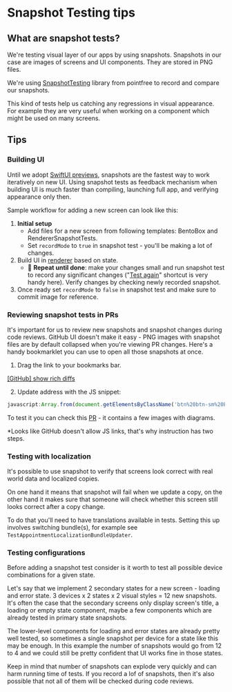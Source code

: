 # Snapshot Testing tips

## What are snapshot tests?

We're testing visual layer of our apps by using snapshots. Snapshots in our case are images of screens and UI components. They are stored in PNG files.

We're using [SnapshotTesting](https://github.com/pointfreeco/swift-snapshot-testing) library from pointfree to record and compare our snapshots.

This kind of tests help us catching any regressions in visual appearance. For example they are very useful when working on a component which might be used on many screens.

## Tips

### Building UI

Until we adopt [SwiftUI previews](https://nshipster.com/swiftui-previews/), snapshots are the fastest way to work iteratively on new UI. 
Using snapshot tests as feedback mechanism when building UI is much faster than compiling, launching full app, and verifying appearance only then.

Sample workflow for adding a new screen can look like this:

1. **Initial setup**
      - Add files for a new screen from following templates: BentoBox and RendererSnapshotTests.
    -  Set `recordMode` to `true` in snapshot test - you'll be making a lot of changes.
2. Build UI in [renderer](https://github.com/babylonhealth/ios-playbook/blob/master/Cookbook/Technical-Documents/Architecture.md#renderer) based on state.
    - 🔁 **Repeat until done**: make your changes small and run snapshot test to record any significant changes ("[Test again](https://github.com/babylonhealth/ios-playbook/blob/1a88e2e0090aee3128df70f84dddb7c038f7f15b/Cookbook/Technical-Documents/XcodeTips.md#testing)" shortcut is very handy here). Verify changes by checking newly recorded snapshot. 
3. Once ready set `recordMode` to `false` in snapshot test and make sure to commit image for reference.


### Reviewing snapshot tests in PRs

It's important for us to review new snapshots and snapshot changes during code reviews. GitHub UI doesn't make it easy - PNG images with snapshot files are by default collapsed when you're viewing PR changes. Here's a handy bookmarklet you can use to open all those snapshots at once. 

1. Drag the link to your bookmarks bar.

[[GitHub] show rich diffs](https://github.com/babylonhealth/ios-playbook)

2. Update address with the JS snippet:

```js
javascript:Array.from(document.getElementsByClassName('btn%20btn-sm%20BtnGroup-item%20tooltipped%20tooltipped-w%20rendered%20js-rendered')).forEach(function(button)%7Bbutton.click()%7D);
```


To test it you can check this [PR](https://github.com/babylonhealth/ios-playbook/pull/303/files) - it contains a few images with diagrams.

*Looks like GitHub doesn't allow JS links, that's why instruction has two steps.

### Testing with localization

It's possible to use snapshot to verify that screens look correct with real world data and localized copies.

On one hand it means that snapshot will fail when we update a copy, on the other hand it makes sure that someone will check whether this screen still looks correct after a copy change.

To do that you'll need to have translations available in tests. Setting this up involves switching bundle(s), for example see `TestAppointmentLocalizationBundleUpdater`.

### Testing configurations

Before adding a snapshot test consider is it worth to test all possible device combinations for a given state.

Let's say that we implement 2 secondary states for a new screen - loading and error state. 3 devices x 2 states x 2 visual styles = 12 new snapshots. It's often the case that the secondary screens only display screen's title, a loading or empty state component, maybe a few components which are already tested in primary state snapshots.

The lower-level components for loading and error states are already pretty well tested, so sometimes a single snapshot per device for a state like this may be enough. In this example the number of snapshots would go from 12 to 4 and we could still be pretty confident that UI works fine in those states.

Keep in mind that number of snapshots can explode very quickly and can harm running time of tests. If you record a lof of snapshots, then it's also possible that not all of them will be checked during code reviews.

